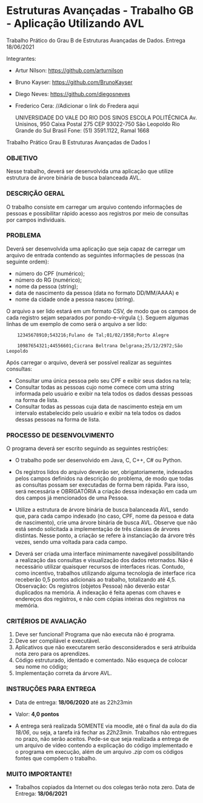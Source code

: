 # Estruturas Avançadas - Trabalho GB - Aplicação Utilizando AVL
Trabalho Prático do Grau B de Estruturas Avançadas de Dados. Entrega 18/06/2021

Integrantes: 
* Artur Nílson: https://github.com/arturnilson
* Bruno Kayser: https://github.com/BrunoKayser
* Diego Neves: https://github.com/diegosneves
* Frederico Cera: //Adicionar o link do Fredera aqui



    UNIVERSIDADE DO VALE DO RIO DOS SINOS
    ESCOLA POLITÉCNICA
    Av. Unisinos, 950 Caixa Postal 275 CEP 93022-750 São Leopoldo Rio Grande do Sul Brasil
    Fone: (51) 3591.1122, Ramal 1668


Trabalho Prático Grau B
Estruturas Avançadas de Dados I

### OBJETIVO

Nesse trabalho, deverá ser desenvolvida uma aplicação que utilize estrutura de árvore binária de busca
balanceada AVL.

### DESCRIÇÃO GERAL

O trabalho consiste em carregar um arquivo contendo informações de pessoas e possibilitar rápido
acesso aos registros por meio de consultas por campos individuais.

### PROBLEMA
Deverá ser desenvolvida uma aplicação que seja capaz de carregar um arquivo de entrada contendo as
seguintes informações de pessoas (na seguinte ordem):
* número do CPF (numérico);
* número do RG (numérico);
* nome da pessoa (string);
* data de nascimento da pessoa (data no formato DD/MM/AAAA) e
*  nome da cidade onde a pessoa nasceu (string).
    

O arquivo a ser lido estará em um formato CSV, de modo que os campos de cada registro sejam
separados por pondo-e-vírgula (;). Seguem algumas linhas de um exemplo de como será o arquivo a ser lido:

        12345678910;543216;Fulano de Tal;01/02/1958;Porto Alegre

        10987654321;44556601;Cicrana Beltrana Delgrana;25/12/2972;São Leopoldo

Após carregar o arquivo, deverá ser possível realizar as seguintes consultas:
* Consultar uma única pessoa pelo seu CPF e exibir seus dados na tela;
* Consultar todas as pessoas cujo nome comece com uma string informada pelo usuário e exibir
na tela todos os dados dessas pessoas na forma de lista.
* Consultar todas as pessoas cuja data de nascimento esteja em um intervalo estabelecido pelo
usuário e exibir na tela todos os dados dessas pessoas na forma de lista.

### PROCESSO DE DESENVOLVIMENTO

 O programa deverá ser escrito seguindo as seguintes restrições:
* O trabalho pode ser desenvolvido em Java, C, C++, C# ou Python. 
* Os registros lidos do arquivo deverão ser, obrigatoriamente, indexados pelos campos definidos na
 descrição do problema, de modo que todas as consultas possam ser executadas de forma bem
rápida. Para isso, será necessária e OBRIGATÓRIA a criação dessa indexação em cada um dos 
campos já mencionados de uma Pessoa.
  
* Utilize a estrutura de árvore binária de busca balanceada AVL, sendo que, para cada campo
indexado (no caso, CPF, nome da pessoa e data de nascimento), crie uma árvore binária de busca
AVL. Observe que não está sendo solicitada a implementação de três classes de árvores distintas.
Nesse ponto, a criação se refere à instanciação da árvore três vezes, sendo uma voltada para cada
campo.
      
* Deverá ser criada uma interface minimamente navegável possibilitando a realização das consultas
e visualização dos dados retornados. Não é necessário utilizar quaisquer recursos de interfaces
ricas. Contudo, como incentivo, trabalhos utilizando alguma tecnologia de interface rica receberão
0,5 pontos adicionais ao trabalho, totalizando até 4,5.
Observação: Os registros (objetos Pessoa) não deverão estar duplicados na memória. A indexação é feita
apenas com chaves e endereços dos registros, e não com cópias inteiras dos registros na memória.

### CRITÉRIOS DE AVALIAÇÃO

1. Deve ser funcional! Programa que não executa não é programa. 
2. Deve ser compilável e executável.
3. Aplicativos que não executarem serão desconsiderados e será atribuída nota zero para os
aprendizes.
4. Código estruturado, identado e comentado. Não esqueça de colocar seu nome no código;
5. Implementação correta da árvore AVL.

### INSTRUÇÕES PARA ENTREGA

* Data de entrega: **18/06/2020** até as 22h23min

* Valor: **4,0 pontos**

* A entrega será realizada SOMENTE via moodle, até o final da aula do dia *18/06*, ou seja, a tarefa irá fechar as
*22h23min*. Trabalhos não entregues no prazo, não serão aceitos. Pede-se que seja realizada a entrega de um
arquivo de vídeo contendo a explicação do código implementado e o programa em execução, além de um
arquivo *.zip* com os códigos fontes que compõem o trabalho.

###  MUITO IMPORTANTE!
* Trabalhos copiados da Internet ou dos colegas terão nota zero.
Data de Entrega: **18/06/2021**
